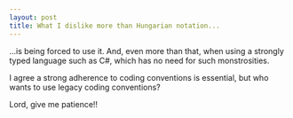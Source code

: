 ```yaml
---
layout: post
title: What I dislike more than Hungarian notation...
---
```


...is being forced to use it. And, even more than that, when using a strongly typed language such as C#, which has no need for such monstrosities.

I agree a strong adherence to coding conventions is essential, but who wants to use legacy coding conventions?

Lord, give me patience!!
